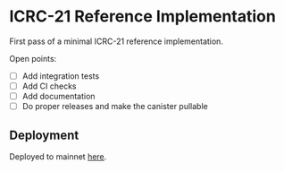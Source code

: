 # ICRC-21 Reference Implementation

First pass of a minimal ICRC-21 reference implementation.

Open points:
- [ ] Add integration tests
- [ ] Add CI checks
- [ ] Add documentation
- [ ] Do proper releases and make the canister pullable

## Deployment

Deployed to mainnet [here](https://dashboard.internetcomputer.org/canister/vg4p4-3yaaa-aaaad-aad6q-cai).